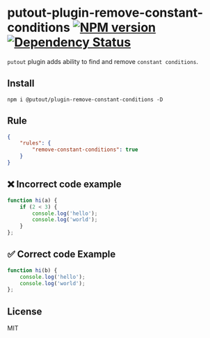 # putout-plugin-remove-constant-conditions [![NPM version][NPMIMGURL]][NPMURL] [![Dependency Status][DependencyStatusIMGURL]][DependencyStatusURL]

[NPMIMGURL]:                https://img.shields.io/npm/v/@putout/plugin-remove-constant-conditions.svg?style=flat&longCache=true
[NPMURL]:                   https://npmjs.org/package/@putout/plugin-remove-constant-conditions"npm"

[DependencyStatusURL]:      https://david-dm.org/coderaiser/putout?path=packages/plugin-remove-constant-conditions
[DependencyStatusIMGURL]:   https://david-dm.org/coderaiser/putout.svg?path=packages/plugin-remove-constant-conditions

`putout` plugin adds ability to find and remove `constant conditions`.

## Install

```
npm i @putout/plugin-remove-constant-conditions -D
```

## Rule

```json
{
    "rules": {
        "remove-constant-conditions": true
    }
}
```

## ❌ Incorrect code example

```js
function hi(a) {
    if (2 < 3) {
        console.log('hello');
        console.log('world');
    }
};
```

## ✅ Correct code Example

```js
function hi(b) {
    console.log('hello');
    console.log('world');
};
```

## License

MIT

